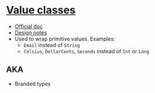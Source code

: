 # [Value classes](https://kt.academy/article/ek-value-classes)

- [Official doc](https://kotlinlang.org/docs/inline-classes.html)
- [Design notes](https://github.com/Kotlin/KEEP/blob/master/notes/value-classes.md)
- Used to wrap primitive values. Examples:
  - `Email` instead of `String`
  - `Celsius`, `DollarCents`, `Seconds` instead of `Int` or `Long`


## AKA
- Branded types
